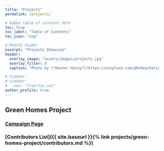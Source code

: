 ```yaml
---
title: "Projects"
permalink: /projects/

# Added table of contents defn
toc: true
toc_label: "Table of Contents"
toc_icon: "cog"

# Modify header
excerpt: "Projects Showcase"
header:
  overlay_image: "assets/images/projects.jpg"
  overlay_filter: 0
  caption: "Photo by [*Hunter Haley*](https://unsplash.com/@hnhmarketing) on [Unsplash](https://unsplash.com/)"

# Sidebar
# sidebar:
#   nav: "freertos_nav"
author_profile: true
---
```


<!-- ## Plant Watering System

### with AVR

### with NodeMCU and Blynk -->

## Green Homes Project

### [Campaign Page](https://ketto.org/green-homes-project)

### [Contributors List]({{ site.baseurl }}{% link projects/green-homes-project/contributors.md %})

